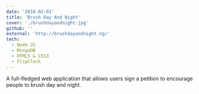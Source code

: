 ```yaml
---
date: '2018-02-01'
title: 'Brush Day And Night'
cover: './brushdayandnight.jpg'
github: ''
external: 'http://brushdayandnight.ng/'
tech:
  - Node.JS
  - MongoDB
  - HTML5 & CSS3
  - FlipClock
---
```


A full-fledged web application that allows users sign a petition to encourage people to brush day and night.
